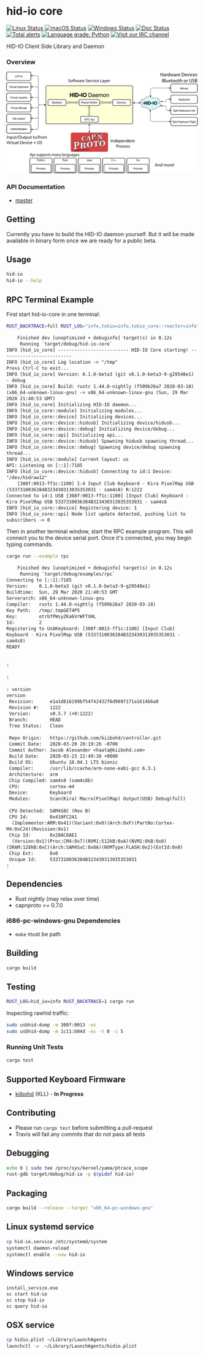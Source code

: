 # hid-io core

[![Linux Status](https://github.com/hid-io/hid-io-core/workflows/Rust%20Linux/badge.svg)](https://github.com/hid-io/hid-io-core/actions)
[![macOS Status](https://github.com/hid-io/hid-io-core/workflows/Rust%20macOS/badge.svg)](https://github.com/hid-io/hid-io-core/actions)
[![Windows Status](https://github.com/hid-io/hid-io-core/workflows/Rust%20Windows/badge.svg)](https://github.com/hid-io/hid-io-core/actions)
[![Doc Status](https://github.com/hid-io/hid-io-core/workflows/Rust%20Doc%20Deploy/badge.svg)](https://github.com/hid-io/hid-io-core/actions)
[![Total alerts](https://img.shields.io/lgtm/alerts/g/hid-io/hid-io-core.svg?logo=lgtm&logoWidth=18)](https://lgtm.com/projects/g/hid-io/hid-io-core/alerts/)
[![Language grade: Python](https://img.shields.io/lgtm/grade/python/g/hid-io/hid-io-core.svg?logo=lgtm&logoWidth=18)](https://lgtm.com/projects/g/hid-io/hid-io-core/context:python)
[![Visit our IRC channel](https://img.shields.io/badge/KiwiIRC-%23hid--io-%235D7E23)](https://kiwiirc.com/client/irc.freenode.net/#hid-io)

HID-IO Client Side Library and Daemon

### Overview

![Overview](misc/images/HID-IO_Overview.png)

### API Documentation

* [master](https://hid-io.github.io/hid-io-core/hid_io_core/)

## Getting

Currently you have to build the HID-IO daemon yourself. But it will be made available in binary form once we are ready for a public beta.

## Usage

```bash
hid-io
hid-io --help
```

## RPC Terminal Example

First start hid-io-core in one terminal:

```bash
RUST_BACKTRACE=full RUST_LOG="info,tokio=info,tokio_core::reactor=info" cargo run
```

```
    Finished dev [unoptimized + debuginfo] target(s) in 0.12s
     Running `target/debug/hid-io-core`
INFO [hid_io_core] -------------------------- HID-IO Core starting! --------------------------
INFO [hid_io_core] Log location -> "/tmp"
Press Ctrl-C to exit...
INFO [hid_io_core] Version: 0.1.0-beta3 (git v0.1.0-beta3-9-g29548e1) - debug
INFO [hid_io_core] Build: rustc 1.44.0-nightly (f509b26a7 2020-03-18) (x86_64-unknown-linux-gnu) -> x86_64-unknown-linux-gnu (Sun, 29 Mar 2020 21:40:53 GMT)
INFO [hid_io_core] Initializing HID-IO daemon...
INFO [hid_io_core::module] Initializing modules...
INFO [hid_io_core::device] Initializing devices...
INFO [hid_io_core::device::hidusb] Initializing device/hidusb...
INFO [hid_io_core::device::debug] Initializing device/debug...
INFO [hid_io_core::api] Initializing api...
INFO [hid_io_core::device::hidusb] Spawning hidusb spawning thread...
INFO [hid_io_core::device::debug] Spawning device/debug spawning thread...
INFO [hid_io_core::module] Current layout: us
API: Listening on [::1]:7185
INFO [hid_io_core::device::hidusb] Connecting to id:1 Device: "/dev/hidraw12"
    [308f:0013-ff1c:1100] I:4 Input Club Keyboard - Kira PixelMap USB (5337310036384B323430313035353031 - sam4s8) R:1222
Connected to id:1 USB [308f:0013-ff1c:1100] [Input Club] Keyboard - Kira PixelMap USB 5337310036384B323430313035353031 - sam4s8
INFO [hid_io_core::device] Registering device: 1
INFO [hid_io_core::api] Node list update detected, pushing list to subscribers -> 0
```

Then in another terminal window, start the RPC example program. This will connect you to the device serial port.
Once it's connected, you may begin typing commands.

```bash
cargo run --example rpc
```

```
    Finished dev [unoptimized + debuginfo] target(s) in 0.12s
     Running `target/debug/examples/rpc`
Connecting to [::1]:7185
Version:    0.1.0-beta3 (git v0.1.0-beta3-9-g29548e1)
Buildtime:  Sun, 29 Mar 2020 21:40:53 GMT
Serverarch: x86_64-unknown-linux-gnu
Compiler:   rustc 1.44.0-nightly (f509b26a7 2020-03-18)
Key Path:   /tmp/.tmpGET4P5
Key:        otrbfPWsyZKa6VrWFTXHL
Id:         2
Registering to UsbKeyboard: [308f:0013-ff1c:1100] [Input Club] Keyboard - Kira PixelMap USB (5337310036384B323430313035353031 - sam4s8)
READY


:

:

: version
version
 Revision:      e1a1d816199bf54f42432f6d9097171a1614b6a0
 Revision #:    1222
 Version:       v0.5.7 (+0:1222)
 Branch:        HEAD
 Tree Status:   Clean
	
 Repo Origin:   https://github.com/kiibohd/controller.git
 Commit Date:   2020-03-20 20:19:26 -0700
 Commit Author: Jacob Alexander <haata@kiibohd.com>
 Build Date:    2020-03-23 22:49:38 +0000
 Build OS:      Ubuntu 18.04.1 LTS bionic
 Compiler:      /usr/lib/ccache/arm-none-eabi-gcc 6.3.1
 Architecture:  arm
 Chip Compiled: sam4s8 (sam4s8b)
 CPU:           cortex-m4
 Device:        Keyboard
 Modules:       Scan(Kira) Macro(PixelMap) Output(USB) Debug(full)

 CPU Detected:  SAM4S8C (Rev B)
 CPU Id:        0x410FC241
  (Implementor:ARM:0x41)(Variant:0x0)(Arch:0xF)(PartNo:Cortex-M4:0xC24)(Revision:0x1)
 Chip Id:       0x28AC0AE1
  (Version:0x1)(Proc:CM4:0x7)(NVM1:512kB:0xA)(NVM2:0kB:0x0)(SRAM:128kB:0xC)(Arch:SAM4SxC:0x8A)(NVMType:FLASH:0x2)(ExtId:0x0)
 Chip Ext:      0x0
 Unique Id:     5337310036384B323430313035353031
:
```

## Dependencies

* Rust nightly (may relax over time)
* capnproto >= 0.7.0

### i686-pc-windows-gnu Dependencies

* `make` must be path

## Building

```bash
cargo build
```

## Testing

```bash
RUST_LOG=hid_io=info RUST_BACKTRACE=1 cargo run
```

Inspecting rawhid traffic:

```bash
sudo usbhid-dump -m 308f:0013 -es
sudo usbhid-dump -m 1c11:b04d -es -t 0 -i 5
```

### Running Unit Tests

```bash
cargo test
```

## Supported Keyboard Firmware

* [kiibohd](https://github.com/kiibohd/controller) (KLL) - **In Progress**

## Contributing

* Please run `cargo test` before submitting a pull-request
* Travis will fail any commits that do not pass all tests

## Debugging

```bash
echo 0 | sudo tee /proc/sys/kernel/yama/ptrace_scope
rust-gdb target/debug/hid-io -p $(pidof hid-io)
```

## Packaging

```bash
cargo build --release --target "x86_64-pc-windows-gnu"
```

## Linux systemd service

```bash
cp hid-io.service /etc/systemd/system
systemctl daemon-reload
systemctl enable --now hid-io
```

## Windows service

```batch
install_service.exe
sc start hid-io
sc stop hid-io
sc query hid-io
```

## OSX service

```bash
cp hidio.plist ~/Library/LaunchAgents
launchctl -w  ~/Library/LaunchAgents/hidio.plist
```
